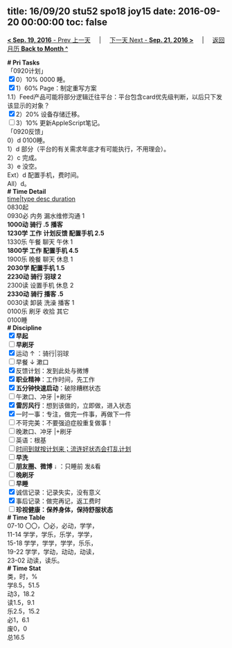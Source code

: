 title: 16/09/20 stu52 spo18 joy15
date: 2016-09-20 00:00:00
toc: false
---
[**< Sep. 19, 2016** - Prev 上一天](/lifelogs/2016/09/d19.html) &nbsp; &nbsp; | &nbsp; &nbsp; [下一天 Next - **Sep. 21, 2016 >**](/lifelogs/2016/09/d21.html) &nbsp; &nbsp; |  &nbsp; &nbsp; [返回月历 **Back to Month ^**](/lifelogs/2016/09/index.html)
<br/><div><div><div><div><div><div><b># Pri Tasks</b></div><div>「0920计划」</div></div></div><div><input checked="true" type="checkbox"/>0）10% 0000 睡。</div><div><input checked="true" type="checkbox"/>1）60% Page：制定重写方案</div><div><div>1.1）Feed产品可能将部分逻辑迁往平台：平台包含card优先级判断，以后只下发该显示的对象？</div></div><div><input checked="true" type="checkbox"/>2）20% 设备存储迁移。</div><div><input type="checkbox"/>3）10% 更新AppleScript笔记。</div></div><div></div></div><div>「0920反馈」</div><div>0）d 0100睡。</div></div><div><div>1）d 部分（平台的有关需求年底才有可能执行，不用理会）。</div><div>2）c 完成。</div></div><div>3）e 没空。</div><div>Ext）d 配置手机，费时间。</div><div><div><div><div>All）d。</div><div><b># Time Detail</b></div></div><div><u>time|type desc duration</u></div><div>0830起</div><div>0930必 内务 漏水维修沟通 1</div></div><div><b>1000动 骑行 .5</b> <b>播客</b></div><div><b>1230学</b> <b>工作</b> <b>计划反馈 配置手机 2.5</b></div><div>1330乐 午餐 聊天 午休 1</div><div><b>1800学 工作 配置手机 4.5</b></div><div>1900乐 晚餐 聊天 休息 1</div><div><b>2030学 配置手机 1.5</b></div><div><b>2230动 骑行 羽球 2</b></div><div>2300读 设置手机 休息 2</div><div><b>2330动 骑行 播客 .5</b></div></div><div><div>0030读 卸装 洗澡 播客 1</div><div>0100乐 刷牙 收拾 其它</div><div><div>0100睡</div><div><b># Discipline</b></div><div><div><b><input checked="true" type="checkbox"/>早起</b></div><div><input type="checkbox"/><b>早刷牙</b></div><div><input checked="true" type="checkbox"/>运动 ↑ ：骑行|羽球</div></div><div><input type="checkbox"/>早餐 ↓ 漱口</div><div><input checked="true" type="checkbox"/>反馈计划：发到此处与微博</div><div><input checked="true" type="checkbox"/><b>职业精神</b>：工作时间，先工作</div><div><input checked="true" type="checkbox"/><b>五分钟快速启动</b>：破除糟糕状态</div><div><input type="checkbox"/>午漱口、冲牙 |+刷牙</div><div><input checked="true" type="checkbox"/><b>雷厉风行</b>：想到该做的，立即做，进入状态</div><div><input checked="true" type="checkbox"/><a dir="ltr"/><a dir="ltr">一时</a>一事：专注，做完一件事，再做下一件</div><div><input type="checkbox"/>不苛完美：不要强迫症般重复做事！</div><div><input type="checkbox"/>晚漱口、冲牙 |+刷牙</div><div><input type="checkbox"/>英语：根基</div><div><u><input type="checkbox"/>时间到就按计划来；流连好状态会打乱计划</u></div><div><input type="checkbox"/><b>早洗</b></div><div><b style="font-family:gotham, helvetica, arial, sans-serif;font-size:14px;"><input type="checkbox"/>朋友圈、微博</b> <span style="font-family:gotham, helvetica, arial, sans-serif;font-size:14px;">↓ ：只睡前 发&amp;看</span></div><div><b><input type="checkbox"/>晚刷牙</b></div><div><input type="checkbox"/><b>早睡</b></div><div><div><input checked="true" type="checkbox"/>诚信记录：记录失实，没有意义</div><div><input checked="true" type="checkbox"/>事后记录：做完再记，返工费时</div></div><div style="font-family:gotham, helvetica, arial, sans-serif;font-size:14px;"><b><input type="checkbox"/>珍视健康：保养身体，保持舒服状态</b></div><div><b># Time Table</b></div><div>07-10 〇〇，〇必，必动，学学，</div><div>11-14 学学，学乐，乐学，学学，</div><div>15-18 学学，学学，学学，乐乐，</div><div>19-22 学学，学动，动动，动读，</div><div>23-02 动读，读乐。</div><div><b># Time Stat</b></div><div>类，时，%</div><div>学8.5，51.5</div><div>动3，18.2</div><div>读1.5，9.1</div><div>乐2.5，15.2</div><div>必1，6.1</div><div>废0，0</div><div>总16.5</div>